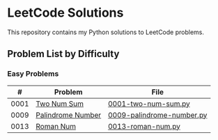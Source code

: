 # LeetCode Solutions

This repository contains my Python solutions to LeetCode problems.

## Problem List by Difficulty

### Easy Problems

| # | Problem | File |
|---|---------|------|
| 0001 | [Two Num Sum](https://leetcode.com/problems/two-num-sum/) | [0001-two-num-sum.py](easy/0001-two-num-sum.py) |
| 0009 | [Palindrome Number](https://leetcode.com/problems/palindrome-number/) | [0009-palindrome-number.py](easy/0009-palindrome-number.py) |
| 0013 | [Roman Num](https://leetcode.com/problems/roman-num/) | [0013-roman-num.py](easy/0013-roman-num.py) |
